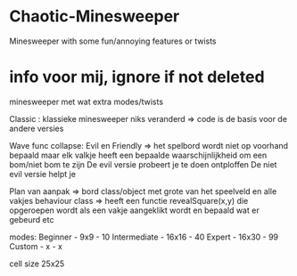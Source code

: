 # Chaotic-Minesweeper
 Minesweeper with some fun/annoying features or twists


 # info voor mij, ignore if not deleted

 minesweeper met wat extra modes/twists

 Classic : klassieke minesweeper niks veranderd => code is de basis voor de andere versies

 Wave func collapse: Evil en Friendly
 => het spelbord wordt niet op voorhand bepaald maar elk valkje heeft een bepaalde waarschijnlijkheid om een bom/niet bom te zijn
 De evil versie probeert je te doen ontploffen
 De niet evil versie helpt je


Plan van aanpak => bord class/object met grote van het speelveld en alle vakjes
behaviour class => heeft een functie revealSquare(x,y) die opgeroepen wordt als een vakje aangeklikt wordt en bepaald wat er gebeurd etc

modes:
Beginner - 9x9 - 10
Intermediate - 16x16 - 40
Expert - 16x30 - 99
Custom - x - x

cell size 25x25